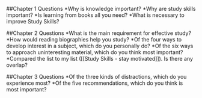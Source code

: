 
##Chapter 1 Questions
*Why is knowledge important?
*Why are study skills important?
*Is learning from books all you need?
*What is necessary to improve Study Skills?

##Chapter 2 Questions
*What is the main requirement for effective study?
*How would reading biographies help you study?
*Of the four ways to develop interest in a subject, which do you personally do?
*Of the six ways to approach uninteresting material, which do you think most important?
*Compared the list to my list ([[Study Skills - stay motivated]]). Is there any overlap?


##Chapter 3 Questions
*Of the three kinds of distractions, which do you experience most?
*Of the five recommendations, which do you think is most important?
